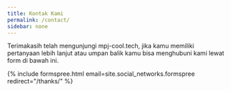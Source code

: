 ```yaml
---
title: Kontak Kami
permalink: /contact/
sidebar: none
---
```


Terimakasih telah mengunjungi mpj-cool.tech, jika kamu memiliki pertanyaan lebih lanjut atau umpan balik kamu bisa menghubuni kami lewat form di bawah ini.

{% include formspree.html email=site.social_networks.formspree redirect="/thanks/" %}
